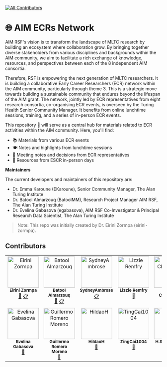 <!-- ALL-CONTRIBUTORS-BADGE:START - Do not remove or modify this section -->
[![All Contributors](https://img.shields.io/badge/all_contributors-13-orange.svg?style=flat-square)](#contributors-)
<!-- ALL-CONTRIBUTORS-BADGE:END -->

# 🌐 AIM ECRs Network

AIM RSF's vision is to transform the landscape of MLTC research by building an ecosystem where collaboration grow. By bringing together diverse stakeholders from various disciplines and backgrounds within the AIM community, we aim to facilitate a rich exchange of knowledge, resources, and perspectives between each of the 8 independent AIM consortia.

Therefore, RSF is empowering the next generation of MLTC researchers. It is building a collaborative Early Career Researchers (ECR) network within the AIM community, particularly through theme 3. This is a strategic move towards building a sustainable community that endures beyond the lifespan of the AIM grant. The network, jointly led by ECR representatives from eight research consortia, co-organising ECR events, is overseen by the Turing Health Senior Community Manager. It benefits from online lunchtime sessions, training, and a series of in-person ECR events.

This repository 📁 will serve as a central hub for materials related to ECR activities within the AIM community. Here, you'll find:

- 📚 Materials from various ECR events
- 🍽️ Notes and highlights from lunchtime sessions
- 📝 Meeting notes and decisions from ECR representatives
- 🤝 Resources from ESCR in-person days

**Maintainers**

The current developers and maintainers of this repository are:

- Dr. Emma Karoune (EKaroune), Senior Community Manager, The Alan Turing Institute
- Dr. Batool Almarzouq (BatoolMM), Research Project Manager AIM RSF, The Alan Turing Institute
- Dr. Evelina Gabasova (egabasova), AIM RSF Co-Investigator & Principal Research Data Scientist, The Alan Turing Institute

> Note: This repo was initially created by Dr. Eirini Zormpa (eirini-zormpa).

## Contributors

<!-- ALL-CONTRIBUTORS-LIST:START - Do not remove or modify this section -->
<!-- prettier-ignore-start -->
<!-- markdownlint-disable -->
<table>
  <tbody>
    <tr>
      <td align="center" valign="top" width="14.28%"><a href="https://github.com/eirini-zormpa"><img src="https://avatars.githubusercontent.com/u/30151074?v=4?s=100" width="100px;" alt="Eirini Zormpa"/><br /><sub><b>Eirini Zormpa</b></sub></a><br /><a href="#ideas-eirini-zormpa" title="Ideas, Planning, & Feedback">🤔</a> <a href="#eventOrganizing-eirini-zormpa" title="Event Organizing">📋</a></td>
      <td align="center" valign="top" width="14.28%"><a href="https://batool-almarzouq.netlify.app/"><img src="https://avatars.githubusercontent.com/u/53487593?v=4?s=100" width="100px;" alt="Batool Almarzouq"/><br /><sub><b>Batool Almarzouq</b></sub></a><br /><a href="#ideas-BatoolMM" title="Ideas, Planning, & Feedback">🤔</a> <a href="#eventOrganizing-BatoolMM" title="Event Organizing">📋</a></td>
      <td align="center" valign="top" width="14.28%"><a href="https://github.com/SydneyAmbrose"><img src="https://avatars.githubusercontent.com/u/144704015?v=4?s=100" width="100px;" alt="SydneyAmbrose"/><br /><sub><b>SydneyAmbrose</b></sub></a><br /><a href="#eventOrganizing-SydneyAmbrose" title="Event Organizing">📋</a></td>
      <td align="center" valign="top" width="14.28%"><a href="https://github.com/LizRem"><img src="https://avatars.githubusercontent.com/u/96423108?v=4?s=100" width="100px;" alt="Lizzie Remfry"/><br /><sub><b>Lizzie Remfry</b></sub></a><br /><a href="#talk-LizRem" title="Talks">📢</a></td>
      <td align="center" valign="top" width="14.28%"><a href="https://github.com/robertachiovoloni"><img src="https://avatars.githubusercontent.com/u/110401047?v=4?s=100" width="100px;" alt="Roberta Chiovoloni"/><br /><sub><b>Roberta Chiovoloni</b></sub></a><br /><a href="#talk-robertachiovoloni" title="Talks">📢</a></td>
      <td align="center" valign="top" width="14.28%"><a href="https://www.research.manchester.ac.uk/portal/maurice.oconnell.html"><img src="https://avatars.githubusercontent.com/u/4921691?v=4?s=100" width="100px;" alt="Maurice O Connell"/><br /><sub><b>Maurice O Connell</b></sub></a><br /><a href="#talk-MauriceOConnell" title="Talks">📢</a></td>
      <td align="center" valign="top" width="14.28%"><a href="https://www.asraaslam.com/"><img src="https://avatars.githubusercontent.com/u/81177681?v=4?s=100" width="100px;" alt="Asra Aslam"/><br /><sub><b>Asra Aslam</b></sub></a><br /><a href="#talk-AsraAslam7" title="Talks">📢</a></td>
    </tr>
    <tr>
      <td align="center" valign="top" width="14.28%"><a href="http://evelinag.com"><img src="https://avatars.githubusercontent.com/u/5541162?v=4?s=100" width="100px;" alt="Evelina Gabasova"/><br /><sub><b>Evelina Gabasova</b></sub></a><br /><a href="#ideas-evelinag" title="Ideas, Planning, & Feedback">🤔</a></td>
      <td align="center" valign="top" width="14.28%"><a href="https://github.com/Juillermo"><img src="https://avatars.githubusercontent.com/u/26553813?v=4?s=100" width="100px;" alt="Guillermo Romero Moreno"/><br /><sub><b>Guillermo Romero Moreno</b></sub></a><br /><a href="#talk-Juillermo" title="Talks">📢</a></td>
      <td align="center" valign="top" width="14.28%"><a href="https://github.com/HildaoH"><img src="https://avatars.githubusercontent.com/u/147197481?v=4?s=100" width="100px;" alt="HildaoH"/><br /><sub><b>HildaoH</b></sub></a><br /><a href="#talk-HildaoH" title="Talks">📢</a></td>
      <td align="center" valign="top" width="14.28%"><a href="https://github.com/TingCai1004"><img src="https://avatars.githubusercontent.com/u/43291603?v=4?s=100" width="100px;" alt="TingCai1004"/><br /><sub><b>TingCai1004</b></sub></a><br /><a href="#talk-TingCai1004" title="Talks">📢</a></td>
      <td align="center" valign="top" width="14.28%"><a href="https://sami.cloud"><img src="https://avatars.githubusercontent.com/u/11949941?v=4?s=100" width="100px;" alt="H Sami Adnan"/><br /><sub><b>H Sami Adnan</b></sub></a><br /><a href="#talk-sami5001" title="Talks">📢</a></td>
      <td align="center" valign="top" width="14.28%"><a href="https://github.com/abulhasanbbk"><img src="https://avatars.githubusercontent.com/u/30344464?v=4?s=100" width="100px;" alt="Abul Hasan"/><br /><sub><b>Abul Hasan</b></sub></a><br /><a href="#talk-abulhasanbbk" title="Talks">📢</a></td>
    </tr>
  </tbody>
</table>

<!-- markdownlint-restore -->
<!-- prettier-ignore-end -->

<!-- ALL-CONTRIBUTORS-LIST:END -->
<!-- prettier-ignore-start -->
<!-- markdownlint-disable -->

<!-- markdownlint-restore -->
<!-- prettier-ignore-end -->

<!-- ALL-CONTRIBUTORS-LIST:END -->
